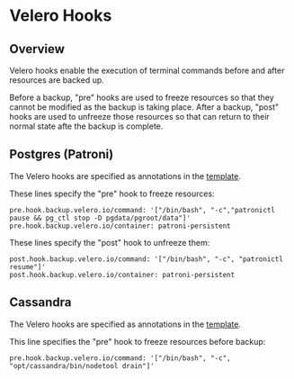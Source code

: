 # Velero Hooks 

## Overview

Velero hooks enable the execution of terminal commands before and after resources are backed up. 

Before a backup, "pre" hooks are used to freeze resources so that they cannot be modified as the backup is taking place.
After a backup, "post" hooks are used to unfreeze those resources so that can return to their normal state afte the backup is complete.

## Postgres (Patroni)

The Velero hooks are specified as annotations in the [template](https://github.com/devarshshah15/velero-examples/blob/debug/patroni/template_patroni_persistent.yaml#L108).

These lines specify the "pre" hook to freeze resources:

```
pre.hook.backup.velero.io/command: '["/bin/bash", "-c","patronictl pause && pg_ctl stop -D pgdata/pgroot/data"]'
pre.hook.backup.velero.io/container: patroni-persistent
```

These lines specify the "post" hook to unfreeze them:

```
post.hook.backup.velero.io/command: '["/bin/bash", "-c", "patronictl resume"]'
post.hook.backup.velero.io/container: patroni-persistent 
```

## Cassandra

The Velero hooks are specified as annotations in the [template](https://github.com/kurwang/velero-examples/blob/cassandra-branch/cassandra/roles/install-cassandra/templates/cassandra-app.yaml.j2#L18).

This line specifies the "pre" hook to freeze resources before backup:

```
pre.hook.backup.velero.io/command: '["/bin/bash", "-c", "opt/cassandra/bin/nodetool drain"]'
```


